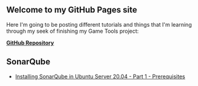 ## Welcome to my GitHub Pages site

Here I'm going to be posting different tutorials and things that I'm learning through my seek of finishing my Game Tools project:

**[GitHub Repository](https://github.com/ManFabv/DeepGameTools)**

## SonarQube
* [Installing SonarQube in Ubuntu Server 20.04 - Part 1 - Prerequisites](https://manfabv.github.io/DeepGameTools/001-Install_Sonarqube_on_Ubuntu_20.04.md)